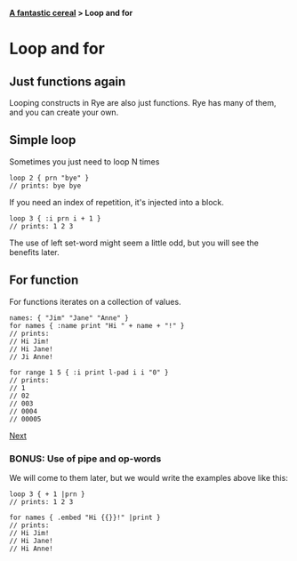 <b><a href="./TOUR_0.html">A fantastic cereal</a> > Loop and for</b>

# Loop and for

## Just functions again

Looping constructs in Rye are also just functions. Rye has many of them, and you can create your own.

## Simple loop

Sometimes you just need to loop N times

```rye
loop 2 { prn "bye" }
// prints: bye bye
```
If you need an index of repetition, it's injected into a block.

```rye
loop 3 { :i prn i + 1 }
// prints: 1 2 3 
```

The use of left set-word might seem a little odd, but you will see the benefits later.

## For function

For functions iterates on a collection of values.

```rye
names: { "Jim" "Jane" "Anne" }
for names { :name print "Hi " + name + "!" }
// prints:
// Hi Jim!
// Hi Jane!
// Ji Anne!

for range 1 5 { :i print l-pad i i "0" }
// prints:
// 1
// 02
// 003
// 0004
// 00005
```

<a class="foot" href="./TOUR_4.html" class="next">Next</a>


### BONUS: Use of pipe and op-words

We will come to them later, but we would write the examples above like this:

```rye
loop 3 { + 1 |prn }
// prints: 1 2 3

for names { .embed "Hi {{}}!" |print }
// prints:
// Hi Jim!
// Hi Jane!
// Hi Anne!
```
